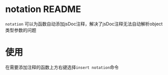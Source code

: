 # notation README

`notation` 可以为函数自动添加jsDoc注释，解决了jsDoc注释无法自动解析object类型参数的问题

# 使用
在需要添加注释的函数上方右键选择`insert notation`命令